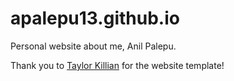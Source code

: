 # apalepu13.github.io
Personal website about me, Anil Palepu.

Thank you to [Taylor Killian](https://twkillian.github.io) for the website template!
